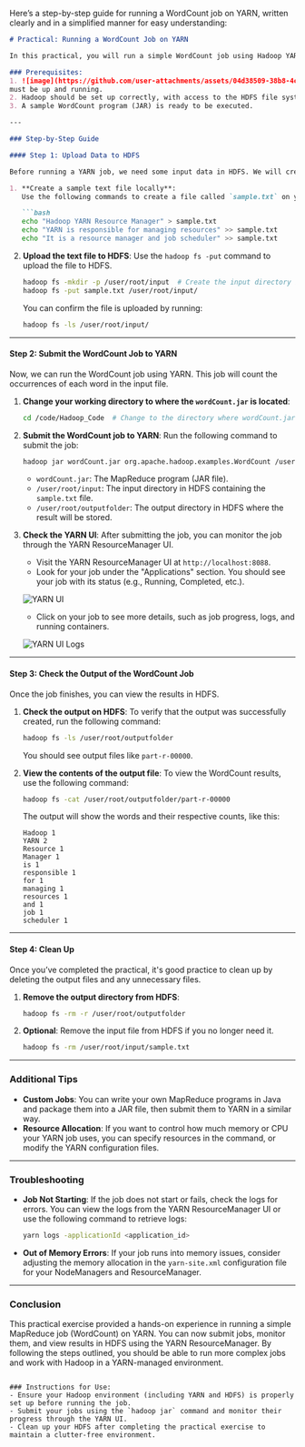 Here’s a step-by-step guide for running a WordCount job on YARN, written clearly and in a simplified manner for easy understanding:

```markdown
# Practical: Running a WordCount Job on YARN

In this practical, you will run a simple WordCount job using Hadoop YARN. This exercise walks you through preparing a basic Hadoop job and running it on a YARN cluster.

### Prerequisites:
1. ![image](https://github.com/user-attachments/assets/04d38509-38b8-4cef-b544-4a8c566fd863)
must be up and running.
2. Hadoop should be set up correctly, with access to the HDFS file system.
3. A sample WordCount program (JAR) is ready to be executed.

---

### Step-by-Step Guide

#### Step 1: Upload Data to HDFS

Before running a YARN job, we need some input data in HDFS. We will create a simple text file locally and upload it to HDFS.

1. **Create a sample text file locally**:
   Use the following commands to create a file called `sample.txt` on your local machine with some sample text data.

   ```bash
   echo "Hadoop YARN Resource Manager" > sample.txt
   echo "YARN is responsible for managing resources" >> sample.txt
   echo "It is a resource manager and job scheduler" >> sample.txt
   ```

2. **Upload the text file to HDFS**:
   Use the `hadoop fs -put` command to upload the file to HDFS.

   ```bash
   hadoop fs -mkdir -p /user/root/input  # Create the input directory in HDFS
   hadoop fs -put sample.txt /user/root/input/
   ```

   You can confirm the file is uploaded by running:

   ```bash
   hadoop fs -ls /user/root/input/
   ```

---

#### Step 2: Submit the WordCount Job to YARN

Now, we can run the WordCount job using YARN. This job will count the occurrences of each word in the input file.

1. **Change your working directory to where the `wordCount.jar` is located**:

   ```bash
   cd /code/Hadoop_Code  # Change to the directory where wordCount.jar is stored
   ```

2. **Submit the WordCount job to YARN**:
   Run the following command to submit the job:

   ```bash
   hadoop jar wordCount.jar org.apache.hadoop.examples.WordCount /user/root/input /user/root/outputfolder
   ```

   - `wordCount.jar`: The MapReduce program (JAR file).
   - `/user/root/input`: The input directory in HDFS containing the `sample.txt` file.
   - `/user/root/outputfolder`: The output directory in HDFS where the result will be stored.

3. **Check the YARN UI**:
   After submitting the job, you can monitor the job through the YARN ResourceManager UI.

   - Visit the YARN ResourceManager UI at `http://localhost:8088`.
   - Look for your job under the "Applications" section. You should see your job with its status (e.g., Running, Completed, etc.).

   ![YARN UI](https://github.com/user-attachments/assets/5d771515-9f49-4fcf-85d4-1d726c4c3e4b)

   - Click on your job to see more details, such as job progress, logs, and running containers.

   ![YARN UI Logs](https://github.com/user-attachments/assets/f674fb08-1b1a-44b5-942c-43af7701a3ca)

---

#### Step 3: Check the Output of the WordCount Job

Once the job finishes, you can view the results in HDFS.

1. **Check the output on HDFS**:
   To verify that the output was successfully created, run the following command:

   ```bash
   hadoop fs -ls /user/root/outputfolder
   ```

   You should see output files like `part-r-00000`.

2. **View the contents of the output file**:
   To view the WordCount results, use the following command:

   ```bash
   hadoop fs -cat /user/root/outputfolder/part-r-00000
   ```

   The output will show the words and their respective counts, like this:

   ```
   Hadoop 1
   YARN 2
   Resource 1
   Manager 1
   is 1
   responsible 1
   for 1
   managing 1
   resources 1
   and 1
   job 1
   scheduler 1
   ```

---

#### Step 4: Clean Up

Once you’ve completed the practical, it's good practice to clean up by deleting the output files and any unnecessary files.

1. **Remove the output directory from HDFS**:

   ```bash
   hadoop fs -rm -r /user/root/outputfolder
   ```

2. **Optional**: Remove the input file from HDFS if you no longer need it.

   ```bash
   hadoop fs -rm /user/root/input/sample.txt
   ```

---

### Additional Tips

- **Custom Jobs**: You can write your own MapReduce programs in Java and package them into a JAR file, then submit them to YARN in a similar way.
- **Resource Allocation**: If you want to control how much memory or CPU your YARN job uses, you can specify resources in the command, or modify the YARN configuration files.

---

### Troubleshooting

- **Job Not Starting**: If the job does not start or fails, check the logs for errors. You can view the logs from the YARN ResourceManager UI or use the following command to retrieve logs:

   ```bash
   yarn logs -applicationId <application_id>
   ```

- **Out of Memory Errors**: If your job runs into memory issues, consider adjusting the memory allocation in the `yarn-site.xml` configuration file for your NodeManagers and ResourceManager.

---

### Conclusion

This practical exercise provided a hands-on experience in running a simple MapReduce job (WordCount) on YARN. You can now submit jobs, monitor them, and view results in HDFS using the YARN ResourceManager. By following the steps outlined, you should be able to run more complex jobs and work with Hadoop in a YARN-managed environment.
```

### Instructions for Use:
- Ensure your Hadoop environment (including YARN and HDFS) is properly set up before running the job.
- Submit your jobs using the `hadoop jar` command and monitor their progress through the YARN UI.
- Clean up your HDFS after completing the practical exercise to maintain a clutter-free environment.
